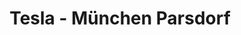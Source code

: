 ---
title: "Tesla - München Parsdorf"
url: /vaterstetten/tesla-muenchen-parsdorf/
shop: Autohaus
---